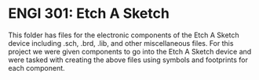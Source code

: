 # ENGI 301: Etch A Sketch

This folder has files for the electronic components of the Etch A Sketch device including .sch, .brd, .lib, and other miscellaneous files.
For this project we were given components to go into the Etch A Sketch device and were tasked with creating the above files using symbols and footprints for each component.



